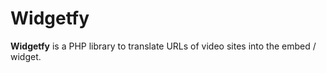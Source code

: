Widgetfy
========

**Widgetfy** is a PHP library to translate URLs of video sites into the embed / widget.
